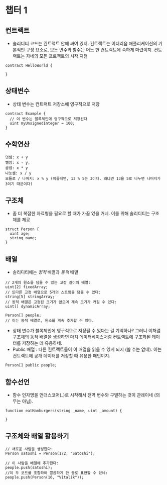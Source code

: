 # 챕터 1
## 컨트랙트
- 솔리디티 코드는 컨트랙트 안에 싸여 있지. 컨트랙트는 이더리움 애플리케이션의 기본적인 구성 요소로, 모든 변수와 함수는 어느 한 컨트랙트에 속하게 마련이지. 컨트랙트는 자네의 모든 프로젝트의 시작 지점
```solidity
contract HelloWorld {

}
```
## 상태변수
- 상태 변수는 컨트랙트 저장소에 영구적으로 저장
```solidity
contract Example {
  // 이 변수는 블록체인에 영구적으로 저장된다
  uint myUnsignedInteger = 100;
}
```
## 수학연산
```
덧셈: x + y
뺄셈: x - y,
곱셈: x * y
나눗셈: x / y
모듈로 / 나머지: x % y (이를테면, 13 % 5는 3이다. 왜냐면 13을 5로 나누면 나머지가 3이기 때문이다)
```
## 구조체
- 좀 더 복잡한 자료형을 필요로 할 때가 가끔 있을 거네. 이를 위해 솔리디티는 구조체를 제공
```solidity
struct Person {
  uint age;
  string name;
}
```

## 배열
- 솔리디티에는 _정적_ 배열과 _동적_ 배열
```solidity
// 2개의 원소를 담을 수 있는 고정 길이의 배열:
uint[2] fixedArray;
// 또다른 고정 배열으로 5개의 스트링을 담을 수 있다:
string[5] stringArray;
// 동적 배열은 고정된 크기가 없으며 계속 크기가 커질 수 있다:
uint[] dynamicArray;
```
```solidity
Person[] people; 
// 이는 동적 배열로, 원소를 계속 추가할 수 있다.
```
- 상태 변수가 블록체인에 영구적으로 저장될 수 있다는 걸 기억하나? 그러니 이처럼 구조체의 동적 배열을 생성하면 마치 데이터베이스처럼 컨트랙트에 구조화된 데이터를 저장하는 데 유용하네.
- Public 배열 : 다른 컨트랙트들이 이 배열을 읽을 수 있게 되지 (쓸 수는 없네). 이는 컨트랙트에 공개 데이터를 저장할 때 유용한 패턴이지.
```solidity
Person[] public people;
```
## 함수선언
- 함수 인자명을 언더스코어(_)로 시작해서 전역 변수와 구별하는 것이 관례이네 (의무는 아님). 

```solidity
function eatHamburgers(string _name, uint _amount) {

}
```
## 구조체와 배열 활용하기

```solidity
// 새로운 사람을 생성한다:
Person satoshi = Person(172, "Satoshi");

// 이 사람을 배열에 추가한다:
people.push(satoshi);
//이 두 코드를 조합하여 깔끔하게 한 줄로 표현할 수 있네:
people.push(Person(16, "Vitalik"));
```
